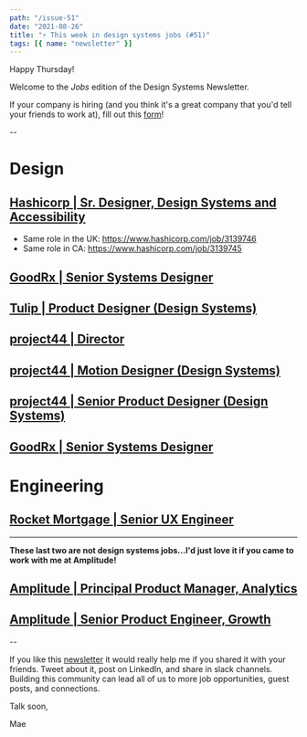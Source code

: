 ```yaml
---
path: "/issue-51"
date: "2021-08-26"
title: "⚡ This week in design systems jobs (#51)"
tags: [{ name: "newsletter" }]
---
```


Happy Thursday!

Welcome to the _Jobs_ edition of the Design Systems Newsletter.

If your company is hiring (and you think it's a great company that you'd tell your friends to work at), fill out this [form](https://forms.gle/tCRpGy7PMfQGqu5B9)!

--

# Design

## [Hashicorp | Sr. Designer, Design Systems and Accessibility](https://www.hashicorp.com/job/3139270)

- Same role in the UK: https://www.hashicorp.com/job/3139746
- Same role in CA: https://www.hashicorp.com/job/3139745

## [GoodRx | Senior Systems Designer](https://jobs.lever.co/goodrx/cf6bcedb-a9f8-46e0-96f9-388152d96c8d)

## [Tulip | Product Designer (Design Systems)](https://tulip.co/careers/job-posting/?gh_jid=4578390003&gh_src=27b5fd843us)

## [project44 | Director](https://boards.greenhouse.io/project44/jobs/3381973)

## [project44 | Motion Designer (Design Systems)](https://boards.greenhouse.io/project44/jobs/3392930)

## [project44 | Senior Product Designer (Design Systems)](https://boards.greenhouse.io/project44/jobs/3381973)

## [GoodRx | Senior Systems Designer](https://jobs.lever.co/goodrx/cf6bcedb-a9f8-46e0-96f9-388152d96c8d)

# Engineering

## [Rocket Mortgage | Senior UX Engineer](https://www.myrocketcareer.com/ShowJob/JobId/483089/SeniorUXEngineer)

---

**These last two are not design systems jobs...I'd just love it if you came to work with me at Amplitude!**

## [Amplitude | Principal Product Manager, Analytics](https://lnkd.in/dEf8-w3b)

## [Amplitude | Senior Product Engineer, Growth](https://lnkd.in/dnnaPS-J)

--

If you like this [newsletter](https://maecapozzi.com/newsletter/) it would really help me if you shared it with your friends. Tweet about it, post on LinkedIn, and share in slack channels. Building this community can lead all of us to more job opportunities, guest posts, and connections.

Talk soon,

Mae
​
